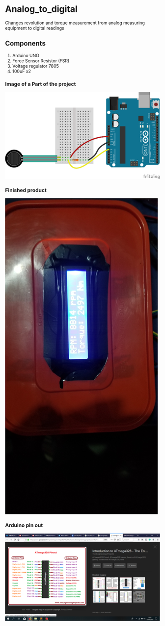 # Analog_to_digital
Changes revolution and torque measurement from analog measuring equipment to digital readings

## Components
1. Arduino UNO
2. Force Sensor Resistor (FSR)
3. Voltage regulator 7805
4. 100uF x2

### Image of a Part of the project
![part of the project](https://github.com/IamNator/Analog_to_digital/blob/master/public/fritzing_example_bb_2_hJdn0YtrP6.png)

### Finished product
![Finished product](https://github.com/IamNator/Analog_to_digital/blob/master/public/20200203_072846.jpg)

### Arduino pin out
![Arduino pin out](https://github.com/IamNator/Analog_to_digital/blob/master/public/Arduino_pinout.png)
